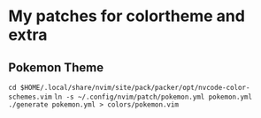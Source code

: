 # My patches for colortheme and extra

## Pokemon Theme

`cd $HOME/.local/share/nvim/site/pack/packer/opt/nvcode-color-schemes.vim`
`ln -s ~/.config/nvim/patch/pokemon.yml pokemon.yml`
`./generate pokemon.yml > colors/pokemon.vim`
